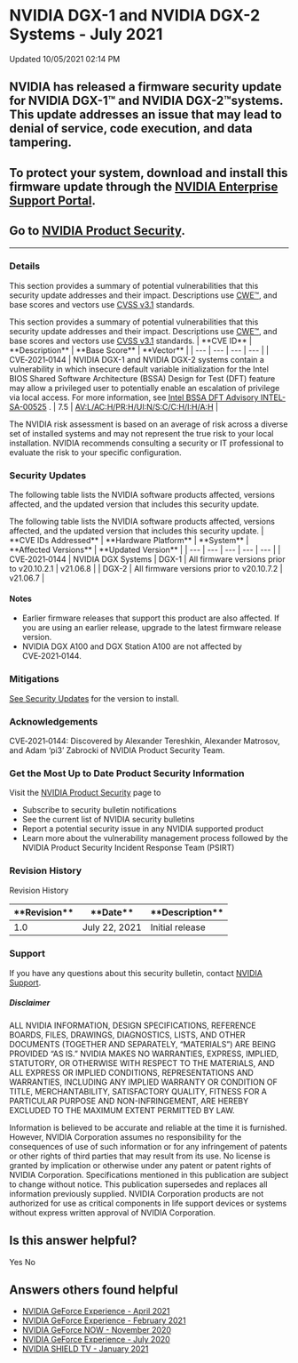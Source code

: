 

 NVIDIA DGX-1 and NVIDIA DGX-2 Systems - July 2021
====================================================================




 Updated 10/05/2021 02:14 PM



NVIDIA has released a firmware security update for NVIDIA DGX-1™ and NVIDIA DGX-2™systems. This update addresses an issue that may lead to denial of service, code execution, and data tampering.
-------------------------------------------------------------------------------------------------------------------------------------------------------------------------------------------------


To protect your system, download and install this firmware update through the [NVIDIA Enterprise Support Portal](https://nvid.nvidia.com/dashboard/).
-----------------------------------------------------------------------------------------------------------------------------------------------------


Go to [NVIDIA Product Security](https://www.nvidia.com/security/).
------------------------------------------------------------------






---




### Details


This section provides a summary of potential vulnerabilities that this security update addresses and their impact. Descriptions use [CWE™](https://cwe.mitre.org/), and base scores and vectors use [CVSS v3.1](https://www.first.org/cvss/specification-document) standards.




This section provides a summary of potential vulnerabilities that this security update addresses and their impact. Descriptions use [CWE™](https://cwe.mitre.org/), and base scores and vectors use [CVSS v3.1](https://www.first.org/cvss/specification-document) standards.
| \*\*CVE ID\*\* | \*\*Description\*\* | \*\*Base Score\*\* | \*\*Vector\*\* |
| --- | --- | --- | --- |
| CVE‑2021‑0144 | NVIDIA DGX-1 and NVIDIA DGX-2 systems contain a vulnerability in which insecure default variable initialization for the Intel BIOS Shared Software Architecture (BSSA) Design for Test (DFT) feature may allow a privileged user to potentially enable an escalation of privilege via local access. For more information, see [Intel BSSA DFT Advisory INTEL-SA-00525](https://www.intel.com/content/www/us/en/security-center/advisory/intel-sa-00525.html) . | 7.5 | [AV:L/AC:H/PR:H/UI:N/S:C/C:H/I:H/A:H](https://nvd.nist.gov/vuln-metrics/cvss/v3-calculator?vector=(AV:L/AC:H/PR:H/UI:N/S:C/C:H/I:H/A:H)) |


The NVIDIA risk assessment is based on an average of risk across a diverse set of installed systems and may not represent the true risk to your local installation. NVIDIA recommends consulting a security or IT professional to evaluate the risk to your specific configuration.


### Security Updates


The following table lists the NVIDIA software products affected, versions affected, and the updated version that includes this security update.




The following table lists the NVIDIA software products affected, versions affected, and the updated version that includes this security update.
| \*\*CVE IDs Addressed\*\* | \*\*Hardware Platform\*\* | \*\*System\*\* | \*\*Affected Versions\*\* | \*\*Updated Version\*\* |
| --- | --- | --- | --- | --- |
| CVE‑2021‑0144 | NVIDIA DGX Systems | DGX-1 | All firmware versions prior to v20.10.2.1 | v21.06.8 |
| DGX-2 | All firmware versions prior to v20.10.7.2 | v21.06.7 |


#### Notes


* Earlier firmware releases that support this product are also affected. If you are using an earlier release, upgrade to the latest firmware release version.
* NVIDIA DGX A100 and DGX Station A100 are not affected by CVE‑2021‑0144.


### Mitigations


[See Security Updates](#security-updates) for the version to install.


### Acknowledgements


CVE‑2021‑0144: Discovered by Alexander Tereshkin, Alexander Matrosov, and Adam ‘pi3’ Zabrocki of NVIDIA Product Security Team.


### Get the Most Up to Date Product Security Information


Visit the [NVIDIA Product Security](https://www.nvidia.com/security/) page to


* Subscribe to security bulletin notifications
* See the current list of NVIDIA security bulletins
* Report a potential security issue in any NVIDIA supported product
* Learn more about the vulnerability management process followed by the NVIDIA Product Security Incident Response Team (PSIRT)


### Revision History




Revision History





| \*\*Revision\*\* | \*\*Date\*\* | \*\*Description\*\* |
| --- | --- | --- |
| 1.0 | July 22, 2021 | Initial release |


### Support


If you have any questions about this security bulletin, contact [NVIDIA Support](https://www.nvidia.com/object/support.html).


##### Disclaimer


ALL NVIDIA INFORMATION, DESIGN SPECIFICATIONS, REFERENCE BOARDS, FILES, DRAWINGS, DIAGNOSTICS, LISTS, AND OTHER DOCUMENTS (TOGETHER AND SEPARATELY, “MATERIALS”) ARE BEING PROVIDED “AS IS.” NVIDIA MAKES NO WARRANTIES, EXPRESS, IMPLIED, STATUTORY, OR OTHERWISE WITH RESPECT TO THE MATERIALS, AND ALL EXPRESS OR IMPLIED CONDITIONS, REPRESENTATIONS AND WARRANTIES, INCLUDING ANY IMPLIED WARRANTY OR CONDITION OF TITLE, MERCHANTABILITY, SATISFACTORY QUALITY, FITNESS FOR A PARTICULAR PURPOSE AND NON-INFRINGEMENT, ARE HEREBY EXCLUDED TO THE MAXIMUM EXTENT PERMITTED BY LAW.


Information is believed to be accurate and reliable at the time it is furnished. However, NVIDIA Corporation assumes no responsibility for the consequences of use of such information or for any infringement of patents or other rights of third parties that may result from its use. No license is granted by implication or otherwise under any patent or patent rights of NVIDIA Corporation. Specifications mentioned in this publication are subject to change without notice. This publication supersedes and replaces all information previously supplied. NVIDIA Corporation products are not authorized for use as critical components in life support devices or systems without express written approval of NVIDIA Corporation.










Is this answer helpful?
-----------------------



Yes
No







Answers others found helpful
----------------------------


* [ NVIDIA GeForce Experience - April 2021](/app/answers/detail/a_id/5184/related/1)
* [ NVIDIA GeForce Experience - February 2021](/app/answers/detail/a_id/5155/related/1)
* [ NVIDIA GeForce NOW - November 2020](/app/answers/detail/a_id/5096/related/1)
* [ NVIDIA GeForce Experience - July 2020](/app/answers/detail/a_id/5038/related/1)
* [ NVIDIA SHIELD TV - January 2021](/app/answers/detail/a_id/5148/related/1)








